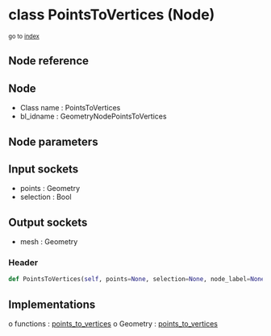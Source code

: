 # class PointsToVertices (Node)

<sub>go to [index](/docs/index.md)</sub>

## Node reference

Node
----
 - Class name : PointsToVertices
 - bl_idname : GeometryNodePointsToVertices

Node parameters
---------------

Input sockets
-------------
 - points : Geometry
 - selection : Bool

Output sockets
--------------
 - mesh : Geometry

### Header

``` python
def PointsToVertices(self, points=None, selection=None, node_label=None, node_color=None):
```

## Implementations

o functions : [points_to_vertices](#points_to_vertices)
o Geometry : [points_to_vertices](#points_to_vertices) 

